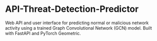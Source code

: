 # API-Threat-Detection-Predictor
Web API and user interface for predicting normal or malicious network activity using a trained Graph Convolutional Network (GCN) model. Built with FastAPI and PyTorch Geometric.
